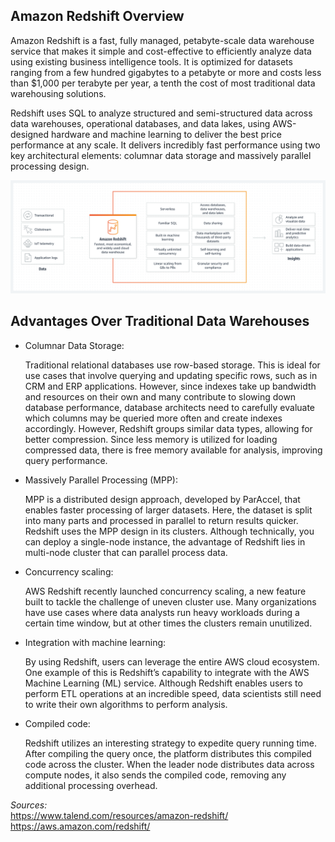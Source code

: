 ## Amazon Redshift Overview

Amazon Redshift is a fast, fully managed, petabyte-scale data warehouse service that makes it simple and cost-effective to efficiently analyze data using existing business intelligence tools. It is optimized for datasets ranging from a few hundred gigabytes to a petabyte or more and costs less than $1,000 per terabyte per year, a tenth the cost of most traditional data warehousing solutions.

Redshift uses SQL to analyze structured and semi-structured data across data warehouses, operational databases, and data lakes, using AWS-designed hardware and machine learning to deliver the best price performance at any scale. It delivers incredibly fast performance using two key architectural elements: columnar data storage and massively parallel processing design.

![plot](Images/Redshift_Image.png)

## Advantages Over Traditional Data Warehouses

* Columnar Data Storage:

    Traditional relational databases use row-based storage. This is ideal for use cases that involve querying and updating specific rows, such as in CRM and ERP applications. However, since indexes take up bandwidth and resources on their own and many contribute to slowing down database performance, database architects need to carefully evaluate which columns may be queried more often and create indexes accordingly. However, Redshift groups similar data types, allowing for better compression. Since less memory is utilized for loading compressed data, there is free memory available for analysis, improving query performance.

* Massively Parallel Processing (MPP):

    MPP is a distributed design approach, developed by ParAccel, that enables faster processing of larger datasets. Here, the dataset is split into many parts and processed in parallel to return results quicker. Redshift uses the MPP design in its clusters. Although technically, you can deploy a single-node instance, the advantage of Redshift lies in multi-node cluster that can parallel process data.

* Concurrency scaling:

    AWS Redshift recently launched concurrency scaling, a new feature built to tackle the challenge of uneven cluster use. Many organizations have use cases where data analysts run heavy workloads during a certain time window, but at other times the clusters remain unutilized.

* Integration with machine learning:

    By using Redshift, users can leverage the entire AWS cloud ecosystem. One example of this is Redshift’s capability to integrate with the AWS Machine Learning (ML) service. Although Redshift enables users to perform ETL operations at an incredible speed, data scientists still need to write their own algorithms to perform analysis.

* Compiled code:

    Redshift utilizes an interesting strategy to expedite query running time. After compiling the query once, the platform distributes this compiled code across the cluster. When the leader node distributes data across compute nodes, it also sends the compiled code, removing any additional processing overhead.
    

*Sources:*  
https://www.talend.com/resources/amazon-redshift/  
https://aws.amazon.com/redshift/
